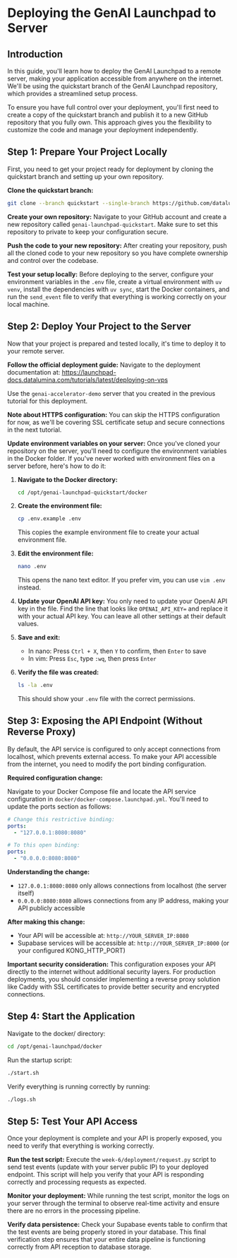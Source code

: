 # Deploying the GenAI Launchpad to Server

## Introduction

In this guide, you'll learn how to deploy the GenAI Launchpad to a remote server, making your application accessible from anywhere on the internet. We'll be using the quickstart branch of the GenAI Launchpad repository, which provides a streamlined setup process. 

To ensure you have full control over your deployment, you'll first need to create a copy of the quickstart branch and publish it to a new GitHub repository that you fully own. This approach gives you the flexibility to customize the code and manage your deployment independently.

## Step 1: Prepare Your Project Locally

First, you need to get your project ready for deployment by cloning the quickstart branch and setting up your own repository.

**Clone the quickstart branch:**
```bash
git clone --branch quickstart --single-branch https://github.com/datalumina/genai-launchpad.git
```

**Create your own repository:**
Navigate to your GitHub account and create a new repository called `genai-launchpad-quickstart`. Make sure to set this repository to private to keep your configuration secure.

**Push the code to your new repository:**
After creating your repository, push all the cloned code to your new repository so you have complete ownership and control over the codebase.

**Test your setup locally:**
Before deploying to the server, configure your environment variables in the `.env` file, create a virtual environment with `uv venv`, install the dependencies with `uv sync`, start the Docker containers, and run the `send_event` file to verify that everything is working correctly on your local machine.

## Step 2: Deploy Your Project to the Server

Now that your project is prepared and tested locally, it's time to deploy it to your remote server.

**Follow the official deployment guide:**
Navigate to the deployment documentation at: https://launchpad-docs.datalumina.com/tutorials/latest/deploying-on-vps

Use the `genai-accelerator-demo` server that you created in the previous tutorial for this deployment.

**Note about HTTPS configuration:**
You can skip the HTTPS configuration for now, as we'll be covering SSL certificate setup and secure connections in the next tutorial.

**Update environment variables on your server:**
Once you've cloned your repository on the server, you'll need to configure the environment variables in the Docker folder. If you've never worked with environment files on a server before, here's how to do it:

1. **Navigate to the Docker directory:**
   ```bash
   cd /opt/genai-launchpad-quickstart/docker
   ```

2. **Create the environment file:**
   ```bash
   cp .env.example .env
   ```
   This copies the example environment file to create your actual environment file.

3. **Edit the environment file:**
   ```bash
   nano .env
   ```
   This opens the nano text editor. If you prefer vim, you can use `vim .env` instead.

4. **Update your OpenAI API key:**
   You only need to update your OpenAI API key in the file. Find the line that looks like `OPENAI_API_KEY=` and replace it with your actual API key. You can leave all other settings at their default values.

5. **Save and exit:**
   - In nano: Press `Ctrl + X`, then `Y` to confirm, then `Enter` to save
   - In vim: Press `Esc`, type `:wq`, then press `Enter`

6. **Verify the file was created:**
   ```bash
   ls -la .env
   ```
   This should show your `.env` file with the correct permissions.

## Step 3: Exposing the API Endpoint (Without Reverse Proxy)

By default, the API service is configured to only accept connections from localhost, which prevents external access. To make your API accessible from the internet, you need to modify the port binding configuration.

**Required configuration change:**

Navigate to your Docker Compose file and locate the API service configuration in `docker/docker-compose.launchpad.yml`. You'll need to update the ports section as follows:

```yaml
# Change this restrictive binding:
ports:
  - "127.0.0.1:8080:8080"

# To this open binding:
ports:
  - "0.0.0.0:8080:8080"
```

**Understanding the change:**
- `127.0.0.1:8080:8080` only allows connections from localhost (the server itself)
- `0.0.0.0:8080:8080` allows connections from any IP address, making your API publicly accessible

**After making this change:**
- Your API will be accessible at: `http://YOUR_SERVER_IP:8080`
- Supabase services will be accessible at: `http://YOUR_SERVER_IP:8000` (or your configured KONG_HTTP_PORT)

**Important security consideration:**
This configuration exposes your API directly to the internet without additional security layers. For production deployments, you should consider implementing a reverse proxy solution like Caddy   with SSL certificates to provide better security and encrypted connections.

## Step 4: Start the Application

Navigate to the docker/ directory:

```bash
cd /opt/genai-launchpad/docker
```

Run the startup script:

```bash
./start.sh
```

Verify everything is running correctly by running:

```bash
./logs.sh
```

## Step 5: Test Your API Access

Once your deployment is complete and your API is properly exposed, you need to verify that everything is working correctly.

**Run the test script:**
Execute the `week-6/deployment/request.py` script to send test events (update with your server public IP) to your deployed endpoint. This script will help you verify that your API is responding correctly and processing requests as expected.

**Monitor your deployment:**
While running the test script, monitor the logs on your server through the terminal to observe real-time activity and ensure there are no errors in the processing pipeline.

**Verify data persistence:**
Check your Supabase events table to confirm that the test events are being properly stored in your database. This final verification step ensures that your entire data pipeline is functioning correctly from API reception to database storage.